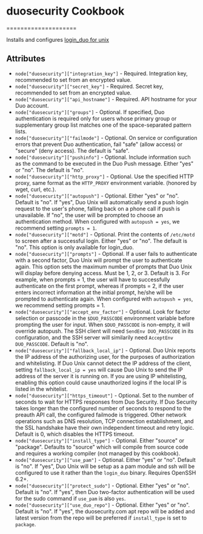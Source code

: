 # duosecurity Cookbook
====================

Installs and configures [login_duo for unix](https://www.duosecurity.com/docs/duounix)

## Attributes

- `node["duosecurity"]["integration_key"]` - Required. Integration key, recommended to set from an encrypted value.
- `node["duosecurity"]["secret_key"]` - Required. Secret key, recommended to set from an encrypted value.
- `node["duosecurity"]["api_hostname"]` - Required. API hostname for your Duo account.
- `node["duosecurity"]["groups"]` - Optional. If specified, Duo authentication is required only for users whose primary group or supplementary group list matches one of the space-separated pattern lists.
- `node["duosecurity"]["failmode"]` - Optional. On service or configuration errors that prevent Duo authentication, fail "safe" (allow access) or "secure" (deny access). The default is "safe".
- `node["duosecurity"]["pushinfo"]` - Optional. Include information such as the command to be executed in the Duo Push message. Either "yes" or "no". The default is "no".
- `node["duosecurity"]["http_proxy"]` - Optional. Use the specified HTTP proxy, same format as the `HTTP_PROXY` environment variable. (honored by wget, curl, etc.).
- `node["duosecurity"]["autopush"]` - Optional. Either "yes" or "no". Default is "no". If "yes", Duo Unix will automatically send a push login request to the user's phone, falling back on a phone call if push is unavailable. If "no", the user will be prompted to choose an authentication method. When configured with `autopush = yes`, we recommend setting `prompts = 1`.
- `node["duosecurity"]["motd"]` - Optional. Print the contents of `/etc/motd` to screen after a successful login. Either "yes" or "no". The default is "no". This option is only available for login_duo.
- `node["duosecurity"]["prompts"]` - Optional. If a user fails to authenticate with a second factor, Duo Unix will prompt the user to authenticate again. This option sets the maximum number of prompts that Duo Unix will display before denying access. Must be 1, 2, or 3. Default is 3. For example, when prompts = 1, the user will have to successfully authenticate on the first prompt, whereas if prompts = 2, if the user enters incorrect information at the initial prompt, he/she will be prompted to authenticate again. When configured with `autopush = yes`, we recommend setting prompts = 1.
- `node["duosecurity"]["accept_env_factor"]` - Optional. Look for factor selection or passcode in the `$DUO_PASSCODE` environment variable before prompting the user for input. When `$DUO_PASSCODE` is non-empty, it will override autopush. The SSH client will need `SendEnv DUO_PASSCODE` in its configuration, and the SSH server will similarily need `AcceptEnv DUO_PASSCODE`. Default is "no".
- `node["duosecurity"]["fallback_local_ip"]` - Optional. Duo Unix reports the IP address of the authorizing user, for the purposes of authorization and whitelisting. If Duo Unix cannot detect the IP address of the client, setting `fallback_local_ip = yes` will cause Duo Unix to send the IP address of the server it is running on. If you are using IP whitelisting, enabling this option could cause unauthorized logins if the local IP is listed in the whitelist.
- `node["duosecurity"]["https_timeout"]` - Optional. Set to the number of seconds to wait for HTTPS responses from Duo Security. If Duo Security takes longer than the configured number of seconds to respond to the preauth API call, the configured failmode is triggered. Other network operations such as DNS resolution, TCP connection establishment, and the SSL handshake have their own independent timeout and retry logic. Default is 0, which disables the HTTPS timeout.
- `node["duosecurity"]["install_type"]` - Optional. Either "source" or "package". Defaults to "source" which will compile from source code and requires a working compiler (not managed by this cookbook).
- `node["duosecurity"]["use_pam"]` - Optional. Either "yes" or "no". Default is "no". If "yes", Duo Unix will be setup as a pam module and ssh will be configured to use it rather than the `login_duo` binary. Requires OpenSSH 6.2+.
- `node["duosecurity"]["protect_sudo"]` - Optional. Either "yes" or "no". Default is "no". If "yes", then Duo two-factor authentication will be used for the sudo command if `use_pam` is also `yes`.
- `node["duosecurity"]["use_duo_repo"]` - Optional. Either "yes" or "no". Default is "no". If "yes", the duosecurity.com apt repo will be added and latest version from the repo will be preferred if `install_type` is set to `package`.
